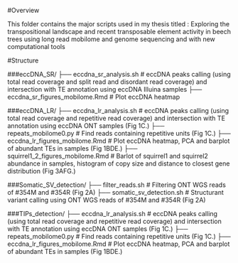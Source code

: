#Overview

This folder contains the major scripts used in my thesis titled : 
Exploring the transpositional landscape and recent transposable element activity in beech trees using long read mobilome and genome sequencing  and with new computational tools

#Structure

###eccDNA_SR/
├── eccdna_sr_analysis.sh     # eccDNA peaks calling (using total read coverage and split read and disordant read coverage) and intersection with TE annotation using eccDNA Illuina samples
├── eccdna_sr_figures_mobilome.Rmd    # Plot eccDNA heatmap 


###eccDNA_LR/
├── eccdna_lr_analysis.sh     # eccDNA peaks calling (using total read coverage and repetitive read coverage) and intersection with TE annotation using eccDNA ONT samples (Fig 1C.)
  ├── repeats_mobilome0.py    # Find reads containing repetitive units (Fig 1C.)
├── eccdna_lr_figures_mobilome.Rmd    # Plot eccDNA heatmap, PCA and barplot of abundant TEs in samples (Fig 1BDE.)
├── squirrel1_2_figures_mobilome.Rmd    # Barlot of squirrel1 and squirrel2 abundance in samples, histogram of copy size and distance to closest gene distribution (Fig 3AFG.)


###Somatic_SV_detection/
├── filter_reads.sh     # Filtering ONT WGS reads of #354M and #354R (Fig 2A)
├── somatic_sv_detection.sh   # Structurant variant calling using ONT WGS reads of #354M and #354R (Fig 2A)


###TIPs_detection/
├── eccdna_lr_analysis.sh     # eccDNA peaks calling (using total read coverage and repetitive read coverage) and intersection with TE annotation using eccDNA ONT samples (Fig 1C.)
  ├── repeats_mobilome0.py    # Find reads containing repetitive units (Fig 1C.)
├── eccdna_lr_figures_mobilome.Rmd    # Plot eccDNA heatmap, PCA and barplot of abundant TEs in samples (Fig 1BDE.)

